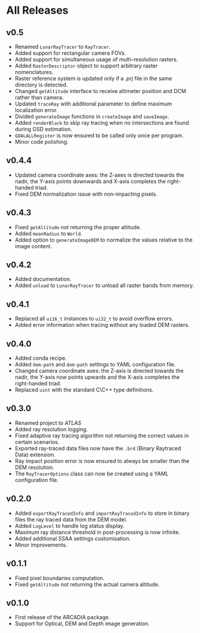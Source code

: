 # All Releases 

## v0.5 
- Renamed `LunarRayTracer` to `RayTracer`.
- Added support for rectangular camera FOVs.
- Added support for simultaneous usage of multi-resolution rasters.
- Added `RasterDescriptor` object to support arbitrary raster nomenclatures.
- Raster reference system is updated only if a _.prj_ file in the same directory is detected.
- Changed `getAltitude` interface to receive altimeter position and DCM rather than camera.
- Updated `traceRay` with additional parameter to define maximum localization error.
- Divided `generateImage` functions in `createImage` and `saveImage`.
- Added `renderBlack` to skip ray tracing when no intersections are found during GSD estimation.
- `GDALALLRegister` is now ensured to be called only once per program.
- Minor code polishing.

## v0.4.4 
- Updated camera coordinate axes: the Z-axes is directed towards the nadir, the Y-axis points downwards and X-axis completes the right-handed triad.
- Fixed DEM normalization issue with non-impacting pixels.

## v0.4.3 
- Fixed `getAltitude` not returning the proper altitude. 
- Added `meanRadius` to `World`.
- Added option to `generateImageDEM` to normalize the values relative to the image content.

## v0.4.2 
- Added documentation. 
- Added `unload` to `LunarRayTracer` to unload all raster bands from memory.

## v0.4.1
- Replaced all `ui16_t` instances to `ui32_t` to avoid overflow errors.
- Added error information when tracing without any loaded DEM rasters.

## v0.4.0
- Added conda recipe.
- Added `dem-path` and `dom-path` settings to YAML configuration file.
- Changed camera coordinate axes: the Z-axis is directed towards the nadir, the Y-axis now points upwards and the X-axis completes the right-handed triad.
- Replaced `uint` with the standard C\C++ type definitions. 

## v0.3.0
- Renamed project to _ATLAS_
- Added ray resolution logging. 
- Fixed adaptive ray tracing algorithm not returning the correct values in certain scenarios.
- Exported ray-traced data files now have the `.brd` (Binary Raytraced Data) extension.
- Ray impact position error is now ensured to always be smaller than the DEM resolution.
- The `RayTracerOptions` class can now be created using a YAML configuration file.

## v0.2.0 
- Added `exportRayTracedInfo` and `importRayTracedInfo` to store in binary files the ray traced data from the DEM model. 
- Added `LogLevel` to handle log status display.
- Maximum ray distance threshold in post-processing is now infinite. 
- Added additional SSAA settings customisation.
- Minor improvements.

## v0.1.1 
- Fixed pixel boundaries computation. 
- Fixed `getAltitude` not returning the actual camera altitude.

## v0.1.0 
- First release of the ARCADIA package. 
- Support for Optical, DEM and Depth image generation. 